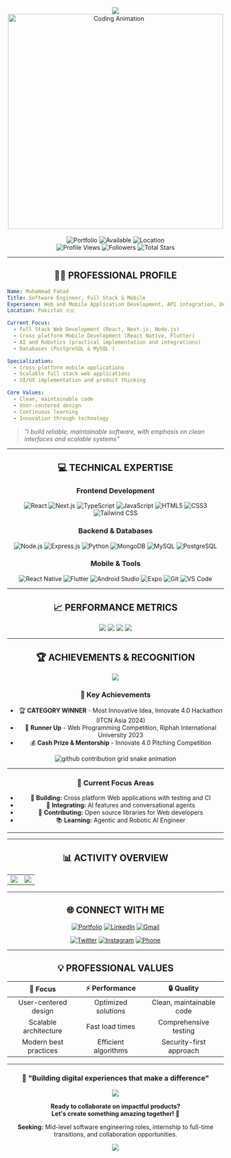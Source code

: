 <div align="center">

<!-- Professional Header -->
<img src="https://capsule-render.vercel.app/api?type=waving&color=gradient&customColorList=12&height=200&section=header&text=Muhammad%20Fahad&fontSize=50&fontColor=fff&animation=fadeIn&fontAlignY=38&desc=Associate%20Software%20Engineer&descAlignY=55&descSize=18"/>

</div>

<!-- Professional Header Wave -->
<div align="center">
  <img src="https://user-images.githubusercontent.com/74038190/225813708-98b745f2-7d22-48cf-9150-083f1b00d6c9.gif" width="500" alt="Coding Animation"/>
</div>

<div align="center">

<!-- Professional Typing Effect -->
<!-- <img src="https://readme-typing-svg.herokuapp.com?font=Poppins&size=30&duration=2500&pause=800&color=00D9FF&center=true&vCenter=true&width=800&height=100&lines=Full+Stack+Software+Engineer;React+%7C+Node.js+%7C+TypeScript+Specialist;Building+Scalable+Digital+Solutions;Open+Source+Contributor" alt="Professional Typing"/> -->

<br/>

<!-- Professional Status Badges -->
<img src="https://img.shields.io/badge/🌐_Portfolio-fahaddev.vercel.app-FF6B35?style=for-the-badge&logo=vercel&logoColor=white&labelColor=1a1a1a" alt="Portfolio"/>
<img src="https://img.shields.io/badge/💼_Status-Available%20for%20Projects-00C851?style=for-the-badge&logo=handshake&logoColor=white&labelColor=1a1a1a" alt="Available"/>
<img src="https://img.shields.io/badge/📍_Location-Pakistan-0066CC?style=for-the-badge&logo=googlemaps&logoColor=white&labelColor=1a1a1a" alt="Location"/>

<br/>

<!-- Elegant Profile Metrics -->
<img src="https://komarev.com/ghpvc/?username=MuhammadFahaddev&style=for-the-badge&color=00D9FF&labelColor=1a1a1a" alt="Profile Views"/>
<img src="https://img.shields.io/github/followers/MuhammadFahaddev?style=for-the-badge&logo=github&logoColor=white&labelColor=1a1a1a&color=blue" alt="Followers"/>
<img src="https://img.shields.io/github/stars/MuhammadFahaddev?affiliations=OWNER%2CCOLLABORATOR&style=for-the-badge&logo=star&logoColor=yellow&labelColor=1a1a1a&color=yellow" alt="Total Stars"/>

</div>

---

<div align="center">

## 👨‍💻 **PROFESSIONAL PROFILE**

</div>

```yaml
Name: Muhammad Fahad
Title: Software Engineer, Full Stack & Mobile
Experience: Web and Mobile Application Development, API integration, DevOps basics
Location: Pakistan 🇵🇰

Current Focus:
  - Full Stack Web Development (React, Next.js, Node.js)
  - Cross platform Mobile Development (React Native, Flutter)
  - AI and Robotics (practical implementation and integrations)
  - Databases (PostgreSQL & MySQL )

Specialization:
  - Cross platform mobile applications
  - Scalable full stack web applications
  - UI/UX implementation and product thinking

Core Values:
  - Clean, maintainable code
  - User-centered design
  - Continuous learning
  - Innovation through technology
```

> *"I build reliable, maintainable software, with emphasis on clean interfaces and scalable systems"*

<div align="center">

---

## 💻 **TECHNICAL EXPERTISE**

<div align="center">

### Frontend Development
![React](https://img.shields.io/badge/React-61DAFB?style=for-the-badge&logo=react&logoColor=black)
![Next.js](https://img.shields.io/badge/Next.js-000000?style=for-the-badge&logo=nextdotjs&logoColor=white)
![TypeScript](https://img.shields.io/badge/TypeScript-3178C6?style=for-the-badge&logo=typescript&logoColor=white)
![JavaScript](https://img.shields.io/badge/JavaScript-F7DF1E?style=for-the-badge&logo=javascript&logoColor=black)
![HTML5](https://img.shields.io/badge/HTML5-E34F26?style=for-the-badge&logo=html5&logoColor=white)
![CSS3](https://img.shields.io/badge/CSS3-1572B6?style=for-the-badge&logo=css3&logoColor=white)
![Tailwind CSS](https://img.shields.io/badge/Tailwind%20CSS-38B2AC?style=for-the-badge&logo=tailwind-css&logoColor=white)

### Backend & Databases  
![Node.js](https://img.shields.io/badge/Node.js-339933?style=for-the-badge&logo=nodedotjs&logoColor=white)
![Express.js](https://img.shields.io/badge/Express.js-000000?style=for-the-badge&logo=express&logoColor=white)
![Python](https://img.shields.io/badge/Python-3776AB?style=for-the-badge&logo=python&logoColor=white)
![MongoDB](https://img.shields.io/badge/MongoDB-4EA94B?style=for-the-badge&logo=mongodb&logoColor=white)
![MySQL](https://img.shields.io/badge/MySQL-4479A1?style=for-the-badge&logo=mysql&logoColor=white)
![PostgreSQL](https://img.shields.io/badge/PostgreSQL-336791?style=for-the-badge&logo=postgresql&logoColor=white)

### Mobile & Tools
![React Native](https://img.shields.io/badge/React%20Native-61DAFB?style=for-the-badge&logo=react&logoColor=black)
![Flutter](https://img.shields.io/badge/Flutter-02569B?style=for-the-badge&logo=flutter&logoColor=white)
![Android Studio](https://img.shields.io/badge/Android%20Studio-3DDC84?style=for-the-badge&logo=android-studio&logoColor=white)
![Expo](https://img.shields.io/badge/Expo-000020?style=for-the-badge&logo=expo&logoColor=white)
![Git](https://img.shields.io/badge/Git-F05032?style=for-the-badge&logo=git&logoColor=white)
![VS Code](https://img.shields.io/badge/VS%20Code-007ACC?style=for-the-badge&logo=visual-studio-code&logoColor=white)

</div>

---

## 📈 **PERFORMANCE METRICS**

<div align="center">

<!-- Advanced GitHub Stats -->
<img src="https://github-readme-stats.vercel.app/api?username=MuhammadFahaddev&show_icons=true&theme=tokyonight&hide_border=true&include_all_commits=true&count_private=true"/>
<img src="https://github-readme-stats.vercel.app/api/top-langs/?username=MuhammadFahaddev&layout=compact&theme=tokyonight&hide_border=true&langs_count=8"/>

<!-- GitHub Streak -->
<img src="https://github-readme-streak-stats.herokuapp.com/?user=MuhammadFahaddev&theme=tokyonight&hide_border=true"/>

<!-- Profile Summary -->
<img src="https://github-profile-summary-cards.vercel.app/api/cards/profile-details?username=MuhammadFahaddev&theme=tokyonight"/>

</div>

---

## 🏆 **ACHIEVEMENTS & RECOGNITION**

<div align="center">
  <img src="https://github-profile-trophy.vercel.app/?username=MuhammadFahaddev&theme=tokyonight&no-frame=true&no-bg=true&margin-w=4&column=7"/>
</div>

### 🎯 **Key Achievements**
- 🏆 **CATEGORY WINNER** - Most Innovative Idea, Innovate 4.0 Hackathon (ITCN Asia 2024)
- 🥈 **Runner Up** - Web Programming Competition, Riphah International University 2023
- 💰 **Cash Prize & Mentorship** - Innovate 4.0 Pitching Competition

<!-- Contribution Snake -->
<picture>
  <source media="(prefers-color-scheme: dark)" srcset="https://raw.githubusercontent.com/MuhammadFahaddev/MuhammadFahaddev/output/github-contribution-grid-snake-dark.svg">
  <source media="(prefers-color-scheme: light)" srcset="https://raw.githubusercontent.com/MuhammadFahaddev/MuhammadFahaddev/output/github-contribution-grid-snake.svg">
  <img alt="github contribution grid snake animation" src="https://raw.githubusercontent.com/MuhammadFahaddev/MuhammadFahaddev/output/github-contribution-grid-snake.svg">
</picture>

---


### 🎯 **Current Focus Areas**
- 🔨 **Building:** Cross platform Web applications with testing and CI
- 🤖 **Integrating:** AI features and conversational agents
- 🌟 **Contributing:** Open source libraries for Web developers
- 📚 **Learning:** Agentic and Robotic AI Engineer

---

---

## 📊 **ACTIVITY OVERVIEW**

<div align="center">
<table>
<tr>
<td><img src="https://github-profile-summary-cards.vercel.app/api/cards/stats?username=MuhammadFahaddev&theme=tokyonight"/></td>
<td><img src="https://github-profile-summary-cards.vercel.app/api/cards/productive-time?username=MuhammadFahaddev&theme=tokyonight&utcOffset=5"/></td>
</tr>
</table>
</div>

---

## 🌐 **CONNECT WITH ME**

<div align="center">

[![Portfolio](https://img.shields.io/badge/🌍_Portfolio-Visit_My_Website-FF6B35?style=for-the-badge&logo=safari&logoColor=white&labelColor=1a1a1a)](https://fahaddev.vercel.app/)
[![LinkedIn](https://img.shields.io/badge/💼_LinkedIn-Let's_Connect-0077B5?style=for-the-badge&logo=linkedin&logoColor=white&labelColor=1a1a1a)](https://www.linkedin.com/in/muhammadfahaddev)
[![Gmail](https://img.shields.io/badge/📧_Gmail-Send_Email-D14836?style=for-the-badge&logo=gmail&logoColor=white&labelColor=1a1a1a)](mailto:muhammadfahad.dev@gmail.com)

[![Twitter](https://img.shields.io/badge/🐦_Twitter-Follow_Me-1DA1F2?style=for-the-badge&logo=twitter&logoColor=white&labelColor=1a1a1a)](https://twitter.com/MuhammadFahaddev)
[![Instagram](https://img.shields.io/badge/📸_Instagram-Follow-E4405F?style=for-the-badge&logo=instagram&logoColor=white&labelColor=1a1a1a)](https://www.instagram.com/fahadeon)
[![Phone](https://img.shields.io/badge/📱_Phone-Call_Me-25D366?style=for-the-badge&logo=whatsapp&logoColor=white&labelColor=1a1a1a)](tel:+923117021034)

</div>

---

## 💡 **PROFESSIONAL VALUES**

<div align="center">

| 🎯 **Focus** | ⚡ **Performance** | 🔒 **Quality** |
|:---:|:---:|:---:|
| User-centered design | Optimized solutions | Clean, maintainable code |
| Scalable architecture | Fast load times | Comprehensive testing |
| Modern best practices | Efficient algorithms | Security-first approach |

</div>

---

<div align="center">

### 💬 **"Building digital experiences that make a difference"**

<img src="https://quotes-github-readme.vercel.app/api?type=horizontal&theme=tokyonight&quote=The%20best%20way%20to%20predict%20the%20future%20is%20to%20create%20it&author=Peter%20Drucker"/>

**Ready to collaborate on impactful products?**  
**Let's create something amazing together! 🚀**

**Seeking:** Mid-level software engineering roles, internship to full-time transitions, and collaboration opportunities.

<!-- Clean Footer Wave -->
<img src="https://capsule-render.vercel.app/api?type=waving&color=gradient&height=100&section=footer"/>

</div>

<!-- Easter Egg: Hidden Message in Comments -->
<!--
    ████████╗██╗  ██╗ █████╗ ███╗   ██╗██╗  ██╗███████╗
    ╚══██╔══╝██║  ██║██╔══██╗████╗  ██║██║ ██╔╝██╔════╝
       ██║   ███████║███████║██╔██╗ ██║█████╔╝ ███████╗
       ██║   ██╔══██║██╔══██║██║╚██╗██║██╔═██╗ ╚════██║
       ██║   ██║  ██║██║  ██║██║ ╚████║██║  ██╗███████║
       ╚═╝   ╚═╝  ╚═╝╚═╝  ╚═╝╚═╝  ╚═══╝╚═╝  ╚═╝╚══════╝
    
    Thanks for visiting my profile! 
    If you found this interesting, let's connect! 🚀
-->
